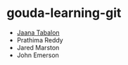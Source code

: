 # gouda-learning-git


- [Jaana Tabalon](jaana-tabalon.md)
- Prathima Reddy
- Jared Marston
- John Emerson